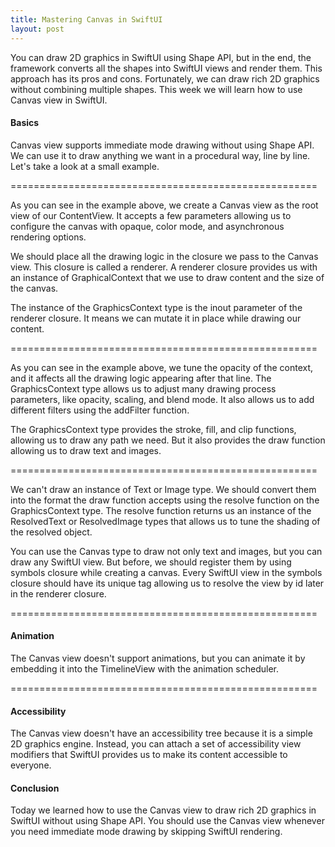 ```yaml
---
title: Mastering Canvas in SwiftUI
layout: post
---
```


You can draw 2D graphics in SwiftUI using Shape API, but in the end, the framework converts all the shapes into SwiftUI views and render them. This approach has its pros and cons. Fortunately, we can draw rich 2D graphics without combining multiple shapes. This week we will learn how to use Canvas view in SwiftUI.

#### Basics
Canvas view supports immediate mode drawing without using Shape API. We can use it to draw anything we want in a procedural way, line by line. Let's take a look at a small example.

=====================================================

As you can see in the example above, we create a Canvas view as the root view of our ContentView. It accepts a few parameters allowing us to configure the canvas with opaque, color mode, and asynchronous rendering options.

We should place all the drawing logic in the closure we pass to the Canvas view. This closure is called a renderer. A renderer closure provides us with an instance of GraphicalContext that we use to draw content and the size of the canvas.

The instance of the GraphicsContext type is the inout parameter of the renderer closure. It means we can mutate it in place while drawing our content.

=====================================================

As you can see in the example above, we tune the opacity of the context, and it affects all the drawing logic appearing after that line. The GraphicsContext type allows us to adjust many drawing process parameters, like opacity, scaling, and blend mode. It also allows us to add different filters using the addFilter function.

The GraphicsContext type provides the stroke, fill, and clip functions, allowing us to draw any path we need. But it also provides the draw function allowing us to draw text and images.

=====================================================

We can't draw an instance of Text or Image type. We should convert them into the format the draw function accepts using the resolve function on the GraphicsContext type. The resolve function returns us an instance of the ResolvedText or ResolvedImage types that allows us to tune the shading of the resolved object.

You can use the Canvas type to draw not only text and images, but you can draw any SwiftUI view. But before, we should register them by using symbols closure while creating a canvas. Every SwiftUI view in the symbols closure should have its unique tag allowing us to resolve the view by id later in the renderer closure.

=====================================================

#### Animation
The Canvas view doesn't support animations, but you can animate it by embedding it into the TimelineView with the animation scheduler.

=====================================================

#### Accessibility
The Canvas view doesn't have an accessibility tree because it is a simple 2D graphics engine. Instead, you can attach a set of accessibility view modifiers that SwiftUI provides us to make its content accessible to everyone.

#### Conclusion
Today we learned how to use the Canvas view to draw rich 2D graphics in SwiftUI without using Shape API. You should use the Canvas view whenever you need immediate mode drawing by skipping SwiftUI rendering.
